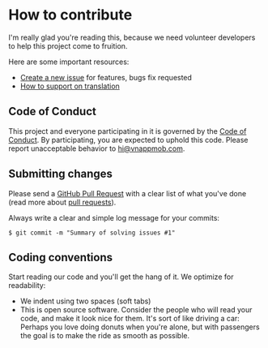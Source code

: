 # How to contribute

I'm really glad you're reading this, because we need volunteer developers to help this project come to fruition.

Here are some important resources:

  * [Create a new issue](https://github.com/vnappmob/qrquick/issues) for features, bugs fix requested
  * [How to support on translation](https://github.com/vnappmob/qrquick/tree/master/lib/l10n)

## Code of Conduct

This project and everyone participating in it is governed by the [Code of Conduct](CODE_OF_CONDUCT.md). By participating, you are expected to uphold this code. Please report unacceptable behavior to [hi@vnappmob.com](mailto:hi@vnappmob.com).

## Submitting changes

Please send a [GitHub Pull Request](https://github.com/vnappmob/qrquick/pull/new/master) with a clear list of what you've done (read more about [pull requests](http://help.github.com/pull-requests/)).

Always write a clear and simple log message for your commits:

    $ git commit -m "Summary of solving issues #1"

## Coding conventions

Start reading our code and you'll get the hang of it. We optimize for readability:

  * We indent using two spaces (soft tabs)
  * This is open source software. Consider the people who will read your code, and make it look nice for them. It's sort of like driving a car: Perhaps you love doing donuts when you're alone, but with passengers the goal is to make the ride as smooth as possible.
